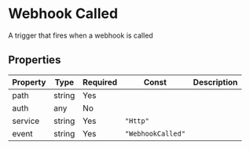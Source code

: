 # Webhook Called

A trigger that fires when a webhook is called

## Properties

| Property | Type | Required | Const | Description |
|----------|------|----------|-------|-------------|
| path | string | Yes |  |  |
| auth | any | No |  |  |
| service | string | Yes | `"Http"` |  |
| event | string | Yes | `"WebhookCalled"` |  |

